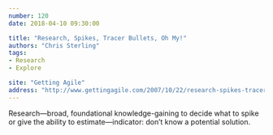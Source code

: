 ```yaml
---
number: 120
date: 2018-04-10 09:30:00

title: "Research, Spikes, Tracer Bullets, Oh My!"
authors: "Chris Sterling"
tags:
- Research
- Explore

site: "Getting Agile"
address: "http://www.gettingagile.com/2007/10/22/research-spikes-tracer-bullets-oh-my/"
---
```


Research—broad, foundational knowledge-gaining to decide what to spike or give the ability to estimate—indicator: don’t know a potential solution.

